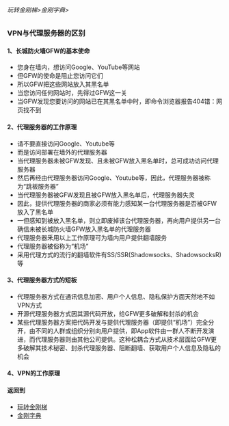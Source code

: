 ###### 玩转金刚梯>金刚字典>
### VPN与代理服务器的区别
#### 1、长城防火墙GFW的基本使命
  - 您身在墙内，想访问Google、YouTube等网站
  - 但GFW的使命是阻止您访问它们
  - 所以GFW把这些网站放入其黑名单
  - 当您访问任何网站时，先得过GFW这一关
  - 当GFW发现您要访问的网站已在其黑名单中时，即命令浏览器报告404错：网页找不到
#### 2、代理服务器的工作原理
  - 请不要直接访问Google、Youtube等
  - 而是访问部署在墙外的代理服务器
  - 当代理服务器未被GFW发现、且未被GFW放入黑名单时，总可成功访问代理服务器
  - 然后再经由代理服务器访问Google、Youtube等，因此，代理服务器被称为“跳板服务器”
  - 当代理服务器被GFW发现且被GFW放入黑名单后，代理服务器失灵
  - 因此，提供代理服务器的商家必须有能力感知某一台代理服务器是否被GFW放入了黑名单
  - 一但感知到被放入黑名单，则立即废掉该台代理服务器，再向用户提供另一台确信未被长城防火墙GFW放入黑名单的代理服务器
  - 代理服务器釆用以上工作原理可为墙内用户提供翻墙服务
  - 代理服务器被俗称为“机场”
  - 采用代理方式的流行的翻墙软件有SS/SSR(Shadowsocks、ShadowsocksR)等

#### 3、代理服务器方式的短板
- 代理服务器方式在通讯信息加密、用户个人信息、隐私保护方面天然地不如VPN方式
- 开源代理服务器方式因其源代码开放，给GFW更多破解和封杀的机会
- 某些代理服务器方案把代码开发与提供代理服务器（即提供“机场”）完全分开，由不同的人群或组织分别向用户提供，即App软件由一群人不断开发演进，而代理服务器则由其他公司提供。这种松耦合方式从技术层面给GFW更多破解其技术秘密、封杀代理服务器、阻断翻墙、获取用户个人信息及隐私的机会
#### 4、VPN的工作原理




#### 返回到
- [玩转金刚梯](https://github.com/a2zitpro/web/blob/master/LadderFree/A.md)
- [金刚字典](https://github.com/a2zitpro/web/blob/master/LadderFree/kkDictionary/KKDictionary.md)
